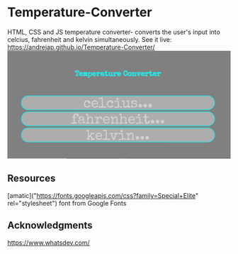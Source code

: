 # Temperature-Converter
HTML, CSS and JS temperature converter- converts the user's input into celcius, fahrenheit and kelvin simultaneously.
See it live: https://andrejap.github.io/Temperature-Converter/
<img src="screenshot.png" alt="screenshot">
## Resources
[amatic]("https://fonts.googleapis.com/css?family=Special+Elite" rel="stylesheet") font from Google Fonts 
## Acknowledgments
https://www.whatsdev.com/
